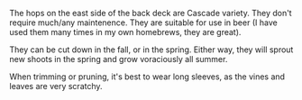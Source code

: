The hops on the east side of the back deck are Cascade variety.  They don't require much/any maintenence.  They are suitable for use in beer (I have used them many times in my own homebrews, they are great). 

They can be cut down in the fall, or in the spring.  Either way, they will sprout new shoots in the spring and grow voraciously all summer.  

When trimming or pruning, it's best to wear long sleeves, as the vines and leaves are very scratchy.  
